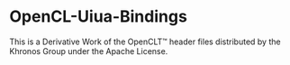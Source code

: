 # OpenCL-Uiua-Bindings
This is a Derivative Work of the OpenCLT™ header files distributed by the Khronos Group under the Apache License.
